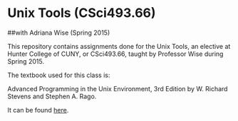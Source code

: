 # Unix Tools (CSci493.66)
##with Adriana Wise (Spring 2015)

This repository contains assignments done for the Unix Tools, an elective at Hunter College of CUNY, or CSci493.66, taught by Professor Wise during Spring 2015.

The textbook used for this class is: 		


Advanced Programming in the Unix Environment, 3rd Edition 
by W. Richard Stevens and Stephen A. Rago.


It can be found [here](http://www.amazon.com/Advanced-Programming-UNIX-Environment-Edition/dp/0321637739).
